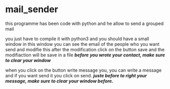 # mail_sender
this programme has been code with python and he allow to send a grouped mail

you just have to compile it with python3 and you should have a small window
in this window you can see the email of the people who you want send and modifie this
after the modification click on the button save and the modifiaction will be save in a file
***before you wrote your contact, make sure to clear your window***

when you click on the button write message you, you can write a message and if you want send it you click on send.
***juste before to right your message, make sure to clear your window before.***
